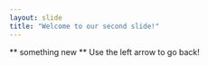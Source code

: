 ```yaml
---
layout: slide
title: "Welcome to our second slide!"
---
```

** something new **
Use the left arrow to go back!
